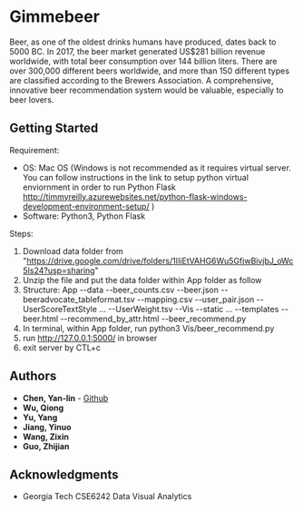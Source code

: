 # Gimmebeer

Beer, as one of the oldest drinks humans have produced, dates back to 5000 BC. In 2017, the beer market generated US$281 billion revenue worldwide, with total beer consumption over 144 billion liters. There are over 300,000 different beers worldwide, and more than 150 different types are classified according to the Brewers Association. A comprehensive, innovative beer recommendation system would be valuable, especially to beer lovers.

## Getting Started

Requirement:
- OS: Mac OS (Windows is not recommended as it requires virtual server. You can follow instructions in the link to setup python virtual enviornment in order to run Python Flask http://timmyreilly.azurewebsites.net/python-flask-windows-development-environment-setup/ )
- Software: Python3, Python Flask

Steps:
1. Download data folder from "https://drive.google.com/drive/folders/1IIiEtVAHG6Wu5GfjwBivjbJ_oWc5Is24?usp=sharing"
2. Unzip the file and put the data folder within App folder as follow
3. Structure:
    App
     --data
       --beer_counts.csv
       --beer.json
       --beeradvocate_tableformat.tsv
       --mapping.csv
       --user_pair.json
       --UserScoreTextStyle
         ...
       --UserWeight.tsv
     --Vis
       --static
         ...
       --templates
         --beer.html
         --recommend_by_attr.html
     --beer_recommend.py
4. In terminal, within App folder, run python3 Vis/beer_recommend.py
5. run http://127.0.0.1:5000/ in browser
6. exit server by CTL+c

## Authors

* **Chen, Yan-lin** - [Github](https://github.com/ylc0006)
* **Wu, Qiong**
* **Yu, Yang**
* **Jiang, Yinuo**
* **Wang, Zixin**
* **Guo, Zhijian**

## Acknowledgments

* Georgia Tech CSE6242 Data Visual Analytics
